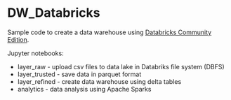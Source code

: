 # DW_Databricks
Sample code to create a data warehouse using [Databricks Community Edition](https://databricks.com/blog/2016/02/17/introducing-databricks-community-edition-apache-spark-for-all.html).

Jupyter notebooks:
- layer_raw - upload csv files to data lake in Databriks file system (DBFS)
- layer_trusted - save data in parquet format
- layer_refined - create data warehouse using delta tables
- analytics - data analysis using Apache Sparks
